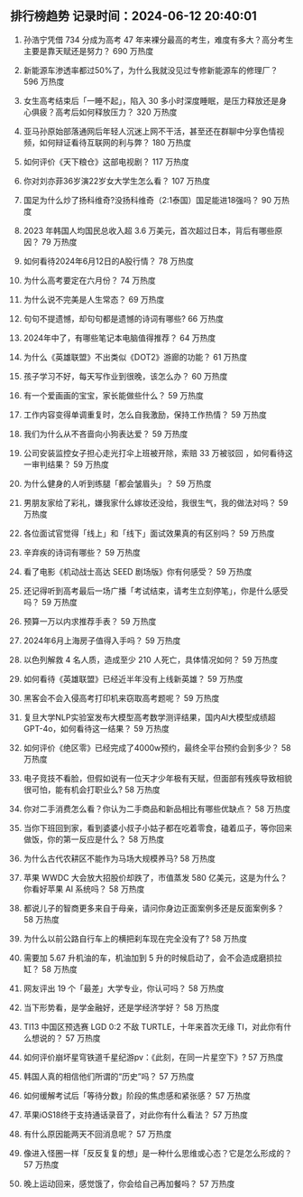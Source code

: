
## 排行榜趋势 记录时间：2024-06-12 20:40:01
  
  1. 孙浩宁凭借 734 分成为高考 47 年来裸分最高的考生，难度有多大？高分考生主要是靠天赋还是努力？ 690 万热度
    
  2. 新能源车渗透率都过50%了，为什么我就没见过专修新能源车的修理厂？ 596 万热度
    
  3. 女生高考结束后「一睡不起」，陷入 30 多小时深度睡眠，是压力释放还是身心俱疲？高考后如何释放压力？ 320 万热度
    
  4. 亚马孙原始部落通网后年轻人沉迷上网不干活，甚至还在群聊中分享色情视频，如何辩证看待互联网的利与弊？ 180 万热度
    
  5. 如何评价《天下粮仓》这部电视剧？ 117 万热度
    
  6. 你对刘亦菲36岁演22岁女大学生怎么看？ 107 万热度
    
  7. 国足为什么炒了扬科维奇?没扬科维奇（2:1泰国）国足能进18强吗？ 90 万热度
    
  8. 2023 年韩国人均国民总收入超 3.6 万美元，首次超过日本，背后有哪些原因？ 79 万热度
    
  9. 如何看待2024年6月12日的A股行情？ 78 万热度
    
  10. 为什么高考要定在六月份？ 74 万热度
    
  11. 为什么说不完美是人生常态？ 69 万热度
    
  12. 句句不提遗憾，却句句都是遗憾的诗词有哪些? 66 万热度
    
  13. 2024年中了，有哪些笔记本电脑值得推荐？ 64 万热度
    
  14. 为什么《英雄联盟》不出类似《DOT2》游廊的功能？ 61 万热度
    
  15. 孩子学习不好，每天写作业到很晚，该怎么办？ 60 万热度
    
  16. 有一个爱画画的宝宝，家长能做些什么？ 59 万热度
    
  17. 工作内容变得单调重复时，怎么自我激励，保持工作热情？ 59 万热度
    
  18. 我们为什么从不吝啬向小狗表达爱？ 59 万热度
    
  19. 公司安装监控女子担心走光打伞上班被开除，索赔 33 万被驳回 ，如何看待这一审判结果？ 59 万热度
    
  20. 为什么健身的人听到练腿「都会皱眉头」？ 59 万热度
    
  21. 男朋友家给了彩礼，嫌我家什么嫁妆还没给，我很生气，我的做法对吗？ 59 万热度
    
  22. 各位面试官觉得「线上」和「线下」面试效果真的有区别吗？ 59 万热度
    
  23. 辛弃疾的诗词有哪些？ 59 万热度
    
  24. 看了电影《机动战士高达 SEED 剧场版》你有何感受？ 59 万热度
    
  25. 还记得听到高考最后一场广播「考试结束，请考生立刻停笔」，你是什么感受吗？ 59 万热度
    
  26. 预算一万以内求推荐手表？ 59 万热度
    
  27. 2024年6月上海房子值得入手吗？ 59 万热度
    
  28. 以色列解救 4 名人质，造成至少 210 人死亡，具体情况如何？ 59 万热度
    
  29. 如何看待《英雄联盟》已经近半年没有上线新英雄？ 59 万热度
    
  30. 黑客会不会入侵高考打印机来窃取高考题呢？ 59 万热度
    
  31. 复旦大学NLP实验室发布大模型高考数学测评结果，国内AI大模型成绩超GPT-4o，如何看待这一结果？ 59 万热度
    
  32. 如何评价《绝区零》已经完成了4000w预约，最终全平台预约会到多少？ 58 万热度
    
  33. 电子竞技不看脸，但假如说有一位天才少年极有天赋，但面部有残疾导致相貌很可怕，能有机会打职业么? 58 万热度
    
  34. 你对二手消费怎么看？你认为二手商品和新品相比有哪些优缺点？ 58 万热度
    
  35. 当你下班回到家，看到婆婆小叔子小姑子都在吃着零食，磕着瓜子，等你回来做饭，你的第一反应是什么？ 58 万热度
    
  36. 为什么古代农耕区不能作为马场大规模养马? 58 万热度
    
  37. 苹果 WWDC 大会放大招股价却跌了，市值蒸发 580 亿美元，这是为什么？你看好苹果 AI 系统吗？ 58 万热度
    
  38. 都说儿子的智商更多来自于母亲，请问你身边正面案例多还是反面案例多？ 58 万热度
    
  39. 为什么以前公路自行车上的横把刹车现在完全没有了? 58 万热度
    
  40. 需要加 5.67 升机油的车，机油加到 5 升的时候启动了，会不会造成磨损拉缸？ 58 万热度
    
  41. 网友评出 19 个「最差」大学专业，你认可吗？ 58 万热度
    
  42. 当下形势看，是学金融好，还是学经济学好？ 58 万热度
    
  43. TI13 中国区预选赛 LGD 0:2 不敌 TURTLE，十年来首次无缘 TI，对此你有什么想说的？ 57 万热度
    
  44. 如何评价崩坏星穹铁道千星纪游pv：《此刻，在同一片星空下》? 57 万热度
    
  45. 韩国人真的相信他们所谓的“历史”吗？ 57 万热度
    
  46. 如何缓解考试后「等待分数」阶段的焦虑感和紧张感？ 57 万热度
    
  47. 苹果iOS18终于支持通话录音了，对此你有什么看法？ 57 万热度
    
  48. 有什么原因能两天不回消息呢？ 57 万热度
    
  49. 像进入怪圈一样「反反复复的想」是一种什么思维或心态？它是怎么形成的？ 57 万热度
    
  50. 晚上运动回来，感觉饿了，你会给自己再加餐吗？ 57 万热度
    